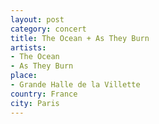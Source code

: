 ```yaml
---
layout: post
category: concert
title: The Ocean + As They Burn
artists: 
- The Ocean
- As They Burn
place: 
- Grande Halle de la Villette
country: France
city: Paris
---
```


